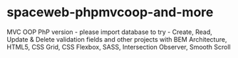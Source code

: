 # spaceweb-phpmvcoop-and-more
MVC OOP PhP version - please import database to try - Create, Read, Update &amp; Delete validation fields and other projects with BEM Architecture, HTML5, CSS Grid, CSS Flexbox, SASS, Intersection Observer, Smooth Scroll

